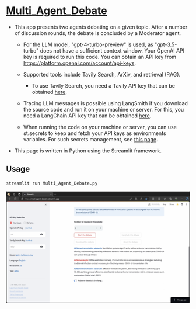 # [Multi_Agent_Debate](https://multi-agent-debate.streamlit.app/)

* This app presents two agents debating on a given topic. After a number of discussion rounds,
  the debate is concluded by a Moderator agent.
  
  - For the LLM model, "gpt-4-turbo-preview" is used, as "gpt-3.5-turbo" does not
    have a sufficient context window. Your OpenAI API key is required to run this code.
    You can obtain an API key from https://platform.openai.com/account/api-keys.

  - Supported tools include Tavily Search, ArXiv, and retrieval (RAG).
    * To use Tavily Search, you need a Tavily API key that can be obtained
      [here](https://app.tavily.com/).

  - Tracing LLM messages is possible using LangSmith if you download the source code
    and run it on your machine or server. For this, you need a
    LangChain API key that can be obtained [here](https://smith.langchain.com/settings).

  - When running the code on your machine or server, you can use st.secrets to keep and
    fetch your API keys as environments variables. For such secrets management, see
    [this page](https://docs.streamlit.io/deploy/streamlit-community-cloud/deploy-your-app/secrets-management).

* This page is written in Python using the Streamlit framework.

## Usage
```python
streamlit run Multi_Agent_Debate.py
```
[![Exploring the App: A Visual Guide](files/Streamlit_Debate_App.png)](https://youtu.be/f21v0o9aECY)
